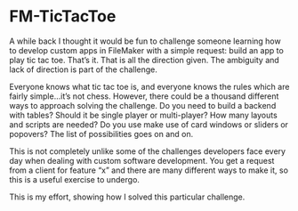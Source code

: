 # FM-TicTacToe
 
A while back I thought it would be fun to challenge someone learning how to develop custom apps in FileMaker with a simple request: build an app to play tic tac toe. That’s it. That is all the direction given. The ambiguity and lack of direction is part of the challenge.

Everyone knows what tic tac toe is, and everyone knows the rules which are fairly simple…it’s not chess. However, there could be a thousand different ways to approach solving the challenge. Do you need to build a backend with tables? Should it be single player or multi-player? How many layouts and scripts are needed? Do you use make use of card windows or sliders or popovers? The list of possibilities goes on and on.

This is not completely unlike some of the challenges developers face every day when dealing with custom software development. You get a request from a client for feature “x” and there are many different ways to make it, so this is a useful exercise to undergo.

This is my effort, showing how I solved this particular challenge.
